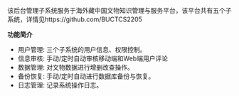 该后台管理子系统服务于海外藏中国文物知识管理与服务平台，该平台共有五个子系统，详情见https://github.com/BUCTCS2205

**功能简介**
- 用户管理: 三个子系统的用户信息、权限控制。
- 信息审核: 手动/定时自动审核移动端和Web端用户评论
- 数据管理: 对文物数据进行增删改查操作。
- 备份恢复: 手动/定时自动进行数据库备份与恢复。
- 日志管理: 记录系统操作日志。
